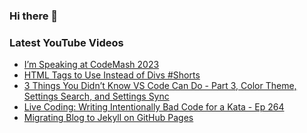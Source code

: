 ### Hi there 👋


<!--
**benrick/benrick** is a ✨ _special_ ✨ repository because its `README.md` (this file) appears on your GitHub profile.

Here are some ideas to get you started:

- 🔭 I’m currently working on ...
- 🌱 I’m currently learning ...
- 👯 I’m looking to collaborate on ...
- 🤔 I’m looking for help with ...
- 💬 Ask me about ...
- 📫 How to reach me: ...
- 😄 Pronouns: he/him
- ⚡ Fun fact: ...
-->

### Latest YouTube Videos
<!-- BLOG-POST-LIST:START -->
- [I’m Speaking at CodeMash 2023](https://brendoneus.com/post/Speaking-At-CodeMash-2023/)
- [HTML Tags to Use Instead of Divs #Shorts](https://www.youtube.com/watch?v=BSP8O4mzvVU)
- [3 Things You Didn’t Know VS Code Can Do - Part 3, Color Theme, Settings Search, and Settings Sync](https://brendoneus.com/post/3-Things-You-Did-Not-Know-VSCode-Can-Do-Part3/)
- [Live Coding: Writing Intentionally Bad Code for a Kata - Ep 264](https://www.youtube.com/watch?v=v_0o_bsTVXU)
- [Migrating Blog to Jekyll on GitHub Pages](https://brendoneus.com/post/Migrating-Blog-Jekyll-GitHub-Pages/)
<!-- BLOG-POST-LIST:END -->
